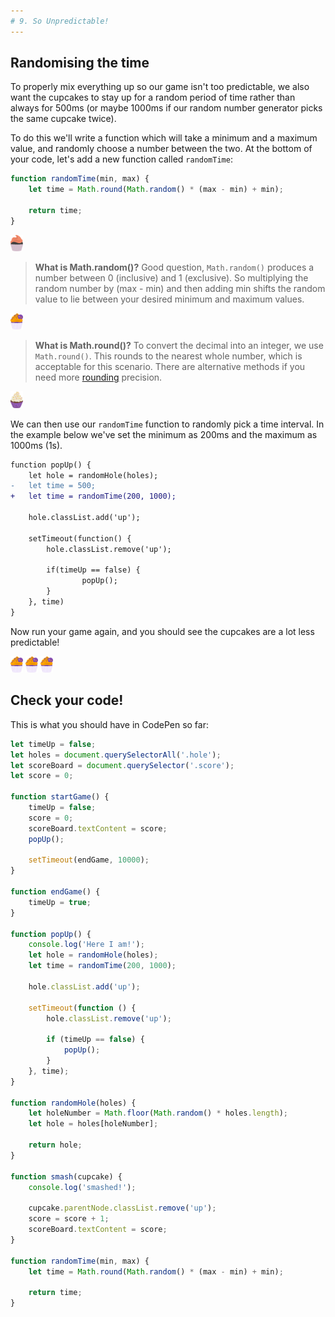 ```yaml
---
# 9. So Unpredictable!
---
```


## Randomising the time

To properly mix everything up so our game isn't too predictable, we also want the cupcakes to stay up for a random period of time rather than always for 500ms (or maybe 1000ms if our random number generator picks the same cupcake twice).

To do this we'll write a function which will take a minimum and a maximum value, and randomly choose a number between the two. At the bottom of your code, let's add a new function called `randomTime`:

```js
function randomTime(min, max) {
    let time = Math.round(Math.random() * (max - min) + min);

    return time;
}
```

<p align="start">
<img src=../step_2/plain_cupcake2.svg width="20">
</p>

> **What is Math.random()?**
> Good question, `Math.random()` produces a number between 0 (inclusive) and 1 (exclusive). So multiplying the random number by (max - min) and then adding min shifts the random value to lie between your desired minimum and maximum values.

<p align="start">
<img src=../step_2/shecodes_cupcake.svg width="20">
</p>

> **What is Math.round()?**
> To convert the decimal into an integer, we use `Math.round()`. This rounds to the nearest whole number, which is acceptable for this scenario. There are alternative methods if you need more [rounding](https://javascript.info/number#rounding) precision.

<p align="start">
<img src=../step_2/test_plain_cupcake.svg width="20">
</p>

We can then use our `randomTime` function to randomly pick a time interval. In the example below we've set the minimum as 200ms and the maximum as 1000ms (1s).

```diff
function popUp() {
	let hole = randomHole(holes);
-	let time = 500;
+	let time = randomTime(200, 1000);

	hole.classList.add('up');

	setTimeout(function() {
		hole.classList.remove('up');

		if(timeUp == false) {
				popUp();
		}
	}, time)
}
```

Now run your game again, and you should see the cupcakes are a lot less predictable!

<p align="start">
<img src=../step_2/shecodes_cupcake.svg width="20">
<img src=../step_2/shecodes_cupcake.svg width="20">
<img src=../step_2/shecodes_cupcake.svg width="20">
</p>

## Check your code!

This is what you should have in CodePen so far:

```js
let timeUp = false;
let holes = document.querySelectorAll('.hole');
let scoreBoard = document.querySelector('.score');
let score = 0;

function startGame() {
    timeUp = false;
    score = 0;
    scoreBoard.textContent = score;
    popUp();

    setTimeout(endGame, 10000);
}

function endGame() {
    timeUp = true;
}

function popUp() {
    console.log('Here I am!');
    let hole = randomHole(holes);
    let time = randomTime(200, 1000);

    hole.classList.add('up');

    setTimeout(function () {
        hole.classList.remove('up');

        if (timeUp == false) {
            popUp();
        }
    }, time);
}

function randomHole(holes) {
    let holeNumber = Math.floor(Math.random() * holes.length);
    let hole = holes[holeNumber];

    return hole;
}

function smash(cupcake) {
    console.log('smashed!');

    cupcake.parentNode.classList.remove('up');
    score = score + 1;
    scoreBoard.textContent = score;
}

function randomTime(min, max) {
    let time = Math.round(Math.random() * (max - min) + min);

    return time;
}
```
